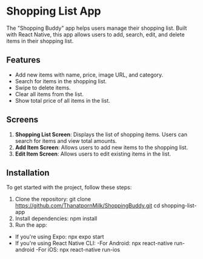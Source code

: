 # Shopping List App
The "Shopping Buddy" app helps users manage their shopping list. Built with React Native, this app allows users to add, search, edit, and delete items in their shopping list.

## Features
- Add new items with name, price, image URL, and category.
- Search for items in the shopping list.
- Swipe to delete items.
- Clear all items from the list.
- Show total price of all items in the list.

## Screens
1. **Shopping List Screen**: Displays the list of shopping items. Users can search for items and view total amounts.
2. **Add Item Screen**: Allows users to add new items to the shopping list.
3. **Edit Item Screen**: Allows users to edit existing items in the list.

## Installation
To get started with the project, follow these steps:

1. Clone the repository:
   git clone https://github.com/ThanatpornMilk/ShoppingBuddy.git
   cd shopping-list-app
2. Install dependencies:
   npm install
3. Run the app: 
- If you're using Expo:
   npx expo start
- If you're using React Native CLI: 
   -For Android: npx react-native run-android
   -For iOS: npx react-native run-ios
